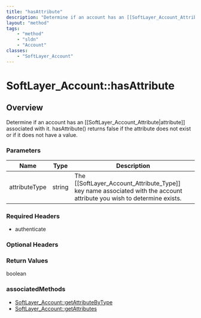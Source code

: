 ```yaml
---
title: "hasAttribute"
description: "Determine if an account has an [[SoftLayer_Account_Attribute|attribute]] associated with it. hasAttribute() returns fals... "
layout: "method"
tags:
    - "method"
    - "sldn"
    - "Account"
classes:
    - "SoftLayer_Account"
---
```

# SoftLayer_Account::hasAttribute
## Overview 
Determine if an account has an [[SoftLayer_Account_Attribute|attribute]] associated with it. hasAttribute() returns false if the attribute does not exist or if it does not have a value. 

### Parameters 
|Name | Type | Description |
| --- | --- | --- |
|attributeType| string| The [[SoftLayer_Account_Attribute_Type]] key name associated with the account attribute you wish to determine exists.|


### Required Headers
* authenticate

### Optional Headers

### Return Values
boolean


### associatedMethods

*  [SoftLayer_Account::getAttributeByType](/reference/services/SoftLayer_Account/getAttributeByType )
*  [SoftLayer_Account::getAttributes](/reference/services/SoftLayer_Account/getAttributes )

